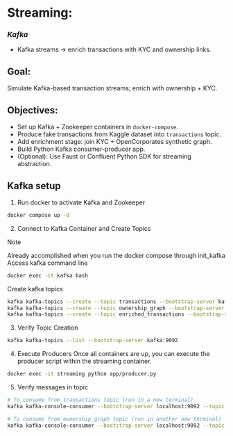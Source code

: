 # Streaming:
### _Kafka_
* Kafka streams → enrich transactions with KYC and ownership links.

## Goal:
Simulate Kafka-based transaction streams; enrich with ownership + KYC.

## Objectives:
* Set up Kafka + Zookeeper containers in `docker-compose`.
* Produce fake transactions from Kaggle dataset into `transactions` topic.
* Add enrichment stage: join KYC + OpenCorporates synthetic graph.
* Build Python Kafka consumer-producer app.
* (Optional): Use Faust or Confluent Python SDK for streaming abstraction.

## Kafka setup

1. Run docker to activate Kafka and Zookeeper
```bash
docker compose up -d
```

2. Connect to Kafka Container and Create Topics
> [!NOTE]
> Already accomplished when you run the docker compose through init_kafka
Access kafka command line
```bash
docker exec -it kafka bash
```
Create kafka topics
```bash
kafka kafka-topics --create --topic transactions --bootstrap-server kafka:9092 --replication-factor 1 --partitions 1
kafka kafka-topics --create --topic ownership_graph --bootstrap-server kafka:9092 --replication-factor 1 --partitions 1
kafka kafka-topics --create --topic enriched_transactions --bootstrap-server kafka:9092 --replication-factor 1 --partitions 1
```

3. Verify Topic Creation
```bash
kafka kafka-topics --list --bootstrap-server kafka:9092
```

4. Execute Producers
Once all containers are up, you can execute the producer script within the streaming container.
```bash
docker exec -it streaming python app/producer.py
```

5. Verify messages in topic
```bash
# To consume from transactions topic (run in a new terminal)
kafka kafka-console-consumer --bootstrap-server localhost:9092 --topic transactions --from-beginning

# To consume from ownership_graph topic (run in another new terminal)
kafka kafka-console-consumer --bootstrap-server localhost:9092 --topic ownership_graph --from-beginning
```